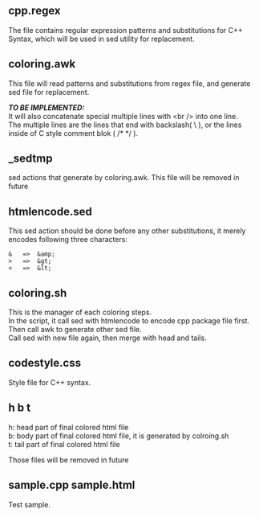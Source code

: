 cpp.regex
---
The file contains regular expression patterns and substitutions for C++ Syntax, which will be used in sed utility for replacement.


coloring.awk
---
This file will read patterns and substitutions from regex file, and generate sed file for replacement.

***TO BE IMPLEMENTED:***   
It will also concatenate special multiple lines with &lt;br /&gt; into one line.   
The  multiple lines are the lines that end with backslash( \\ ), or the lines inside of C style comment blok ( /\* \*/ ).


_sedtmp
---
sed actions that generate by coloring.awk. 
This file will be removed in future


htmlencode.sed
---
This sed action should be done before any other substitutions, it merely encodes following three characters:
    
    &	=>	&amp;   
    >	=>	&gt;   
    <	=>	&lt;   
    
    
coloring.sh
---
This is the manager of each coloring steps.   
In the script, it call sed with htmlencode to encode cpp package file first.   
Then call awk to generate other sed file.   
Call sed with new file again, then merge with head and tails.  


codestyle.css
---
Style file for C++ syntax.


h b t
---
h: head part of final colored html file   
b: body part of final colored html file, it is generated by colroing.sh   
t: tail part of final colored html file

Those files will be removed in future

sample.cpp sample.html
---
Test sample.
